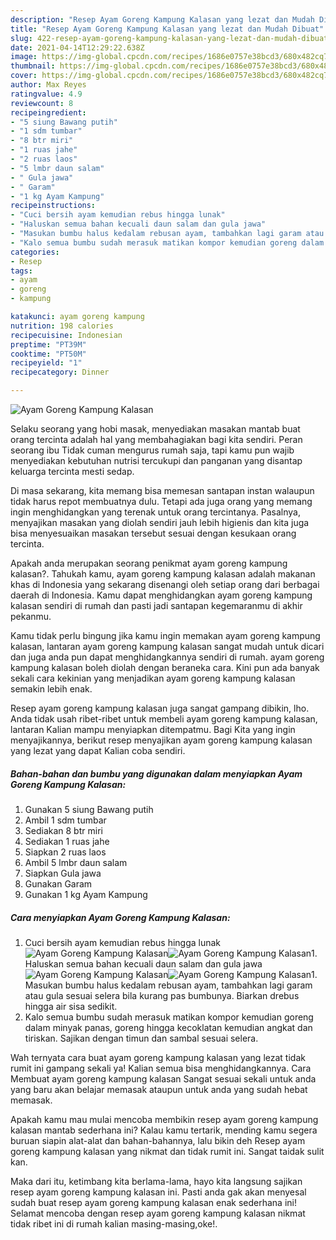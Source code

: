 ```yaml
---
description: "Resep Ayam Goreng Kampung Kalasan yang lezat dan Mudah Dibuat"
title: "Resep Ayam Goreng Kampung Kalasan yang lezat dan Mudah Dibuat"
slug: 422-resep-ayam-goreng-kampung-kalasan-yang-lezat-dan-mudah-dibuat
date: 2021-04-14T12:29:22.638Z
image: https://img-global.cpcdn.com/recipes/1686e0757e38bcd3/680x482cq70/ayam-goreng-kampung-kalasan-foto-resep-utama.jpg
thumbnail: https://img-global.cpcdn.com/recipes/1686e0757e38bcd3/680x482cq70/ayam-goreng-kampung-kalasan-foto-resep-utama.jpg
cover: https://img-global.cpcdn.com/recipes/1686e0757e38bcd3/680x482cq70/ayam-goreng-kampung-kalasan-foto-resep-utama.jpg
author: Max Reyes
ratingvalue: 4.9
reviewcount: 8
recipeingredient:
- "5 siung Bawang putih"
- "1 sdm tumbar"
- "8 btr miri"
- "1 ruas jahe"
- "2 ruas laos"
- "5 lmbr daun salam"
- " Gula jawa"
- " Garam"
- "1 kg Ayam Kampung"
recipeinstructions:
- "Cuci bersih ayam kemudian rebus hingga lunak"
- "Haluskan semua bahan kecuali daun salam dan gula jawa"
- "Masukan bumbu halus kedalam rebusan ayam, tambahkan lagi garam atau gula sesuai selera bila kurang pas bumbunya. Biarkan drebus hingga air sisa sedikit."
- "Kalo semua bumbu sudah merasuk matikan kompor kemudian goreng dalam minyak panas, goreng hingga kecoklatan kemudian angkat dan tiriskan. Sajikan dengan timun dan sambal sesuai selera."
categories:
- Resep
tags:
- ayam
- goreng
- kampung

katakunci: ayam goreng kampung 
nutrition: 198 calories
recipecuisine: Indonesian
preptime: "PT39M"
cooktime: "PT50M"
recipeyield: "1"
recipecategory: Dinner

---
```



![Ayam Goreng Kampung Kalasan](https://img-global.cpcdn.com/recipes/1686e0757e38bcd3/680x482cq70/ayam-goreng-kampung-kalasan-foto-resep-utama.jpg)

Selaku seorang yang hobi masak, menyediakan masakan mantab buat orang tercinta adalah hal yang membahagiakan bagi kita sendiri. Peran seorang ibu Tidak cuman mengurus rumah saja, tapi kamu pun wajib menyediakan kebutuhan nutrisi tercukupi dan panganan yang disantap keluarga tercinta mesti sedap.

Di masa  sekarang, kita memang bisa memesan santapan instan walaupun tidak harus repot membuatnya dulu. Tetapi ada juga orang yang memang ingin menghidangkan yang terenak untuk orang tercintanya. Pasalnya, menyajikan masakan yang diolah sendiri jauh lebih higienis dan kita juga bisa menyesuaikan masakan tersebut sesuai dengan kesukaan orang tercinta. 



Apakah anda merupakan seorang penikmat ayam goreng kampung kalasan?. Tahukah kamu, ayam goreng kampung kalasan adalah makanan khas di Indonesia yang sekarang disenangi oleh setiap orang dari berbagai daerah di Indonesia. Kamu dapat menghidangkan ayam goreng kampung kalasan sendiri di rumah dan pasti jadi santapan kegemaranmu di akhir pekanmu.

Kamu tidak perlu bingung jika kamu ingin memakan ayam goreng kampung kalasan, lantaran ayam goreng kampung kalasan sangat mudah untuk dicari dan juga anda pun dapat menghidangkannya sendiri di rumah. ayam goreng kampung kalasan boleh diolah dengan beraneka cara. Kini pun ada banyak sekali cara kekinian yang menjadikan ayam goreng kampung kalasan semakin lebih enak.

Resep ayam goreng kampung kalasan juga sangat gampang dibikin, lho. Anda tidak usah ribet-ribet untuk membeli ayam goreng kampung kalasan, lantaran Kalian mampu menyiapkan ditempatmu. Bagi Kita yang ingin menyajikannya, berikut resep menyajikan ayam goreng kampung kalasan yang lezat yang dapat Kalian coba sendiri.

<!--inarticleads1-->

##### Bahan-bahan dan bumbu yang digunakan dalam menyiapkan Ayam Goreng Kampung Kalasan:

1. Gunakan 5 siung Bawang putih
1. Ambil 1 sdm tumbar
1. Sediakan 8 btr miri
1. Sediakan 1 ruas jahe
1. Siapkan 2 ruas laos
1. Ambil 5 lmbr daun salam
1. Siapkan  Gula jawa
1. Gunakan  Garam
1. Gunakan 1 kg Ayam Kampung




<!--inarticleads2-->

##### Cara menyiapkan Ayam Goreng Kampung Kalasan:

1. Cuci bersih ayam kemudian rebus hingga lunak
<img src="https://img-global.cpcdn.com/steps/cd44317ddfd28298/160x128cq70/ayam-goreng-kampung-kalasan-langkah-memasak-1-foto.jpg" alt="Ayam Goreng Kampung Kalasan"><img src="https://img-global.cpcdn.com/steps/4a4db7ccfb2e4dfd/160x128cq70/ayam-goreng-kampung-kalasan-langkah-memasak-1-foto.jpg" alt="Ayam Goreng Kampung Kalasan">1. Haluskan semua bahan kecuali daun salam dan gula jawa
<img src="https://img-global.cpcdn.com/steps/7a4cd51cf6062d8f/160x128cq70/ayam-goreng-kampung-kalasan-langkah-memasak-2-foto.jpg" alt="Ayam Goreng Kampung Kalasan"><img src="https://img-global.cpcdn.com/steps/4fea54f978dd70b0/160x128cq70/ayam-goreng-kampung-kalasan-langkah-memasak-2-foto.jpg" alt="Ayam Goreng Kampung Kalasan">1. Masukan bumbu halus kedalam rebusan ayam, tambahkan lagi garam atau gula sesuai selera bila kurang pas bumbunya. Biarkan drebus hingga air sisa sedikit.
1. Kalo semua bumbu sudah merasuk matikan kompor kemudian goreng dalam minyak panas, goreng hingga kecoklatan kemudian angkat dan tiriskan. Sajikan dengan timun dan sambal sesuai selera.




Wah ternyata cara buat ayam goreng kampung kalasan yang lezat tidak rumit ini gampang sekali ya! Kalian semua bisa menghidangkannya. Cara Membuat ayam goreng kampung kalasan Sangat sesuai sekali untuk anda yang baru akan belajar memasak ataupun untuk anda yang sudah hebat memasak.

Apakah kamu mau mulai mencoba membikin resep ayam goreng kampung kalasan mantab sederhana ini? Kalau kamu tertarik, mending kamu segera buruan siapin alat-alat dan bahan-bahannya, lalu bikin deh Resep ayam goreng kampung kalasan yang nikmat dan tidak rumit ini. Sangat taidak sulit kan. 

Maka dari itu, ketimbang kita berlama-lama, hayo kita langsung sajikan resep ayam goreng kampung kalasan ini. Pasti anda gak akan menyesal sudah buat resep ayam goreng kampung kalasan enak sederhana ini! Selamat mencoba dengan resep ayam goreng kampung kalasan nikmat tidak ribet ini di rumah kalian masing-masing,oke!.

